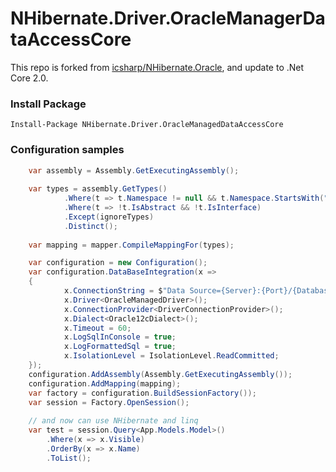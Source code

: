 # NHibernate.Driver.OracleManagerDataAccessCore
This repo is forked from [icsharp/NHibernate.Oracle](https://github.com/icsharp/NHibernate.Oracle), and update to .Net Core 2.0.
### Install Package
```
Install-Package NHibernate.Driver.OracleManagedDataAccessCore
```
### Configuration samples
```c#
	var assembly = Assembly.GetExecutingAssembly();
	
	var types = assembly.GetTypes()
	        .Where(t => t.Namespace != null && t.Namespace.StartsWith("App.Models")) // part of namespace to mapping classes
	        .Where(t => !t.IsAbstract && !t.IsInterface)
	        .Except(ignoreTypes)
	        .Distinct();
	
	var mapping = mapper.CompileMappingFor(types);

	var configuration = new Configuration();
    var configuration.DataBaseIntegration(x =>
    {
            x.ConnectionString = $"Data Source={Server}:{Port}/{Database};User Id={Login};Password={Password};DBA Privilege={privileges}";
            x.Driver<OracleManagedDriver>();
            x.ConnectionProvider<DriverConnectionProvider>();
            x.Dialect<Oracle12cDialect>();
            x.Timeout = 60;
            x.LogSqlInConsole = true;
            x.LogFormattedSql = true;
            x.IsolationLevel = IsolationLevel.ReadCommitted;
    });
    configuration.AddAssembly(Assembly.GetExecutingAssembly());
    configuration.AddMapping(mapping);
	var factory = configuration.BuildSessionFactory());
    var session = Factory.OpenSession();
	
	// and now can use NHibernate and linq
	var test = session.Query<App.Models.Model>()
		.Where(x => x.Visible)
		.OrderBy(x => x.Name)
		.ToList();
```